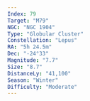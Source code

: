 ```yaml
---
Index: 79
Target: "M79"
NGC: "NGC 1904"
Type: "Globular Cluster"
Constellation: "Lepus"
RA: "5h 24.5m"
Dec: "-24°33"
Magnitude: "7.7"
Size: "8.7"
DistanceLy: "41,100"
Season: "Winter"
Difficulty: "Moderate"
---
```

